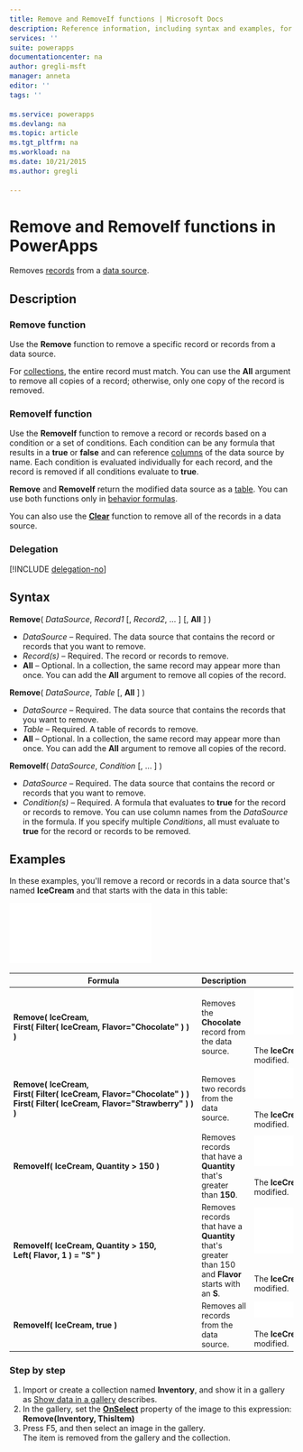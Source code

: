 ```yaml
---
title: Remove and RemoveIf functions | Microsoft Docs
description: Reference information, including syntax and examples, for the Remove and RemoveIf functions in PowerApps
services: ''
suite: powerapps
documentationcenter: na
author: gregli-msft
manager: anneta
editor: ''
tags: ''

ms.service: powerapps
ms.devlang: na
ms.topic: article
ms.tgt_pltfrm: na
ms.workload: na
ms.date: 10/21/2015
ms.author: gregli

---
```

# Remove and RemoveIf functions in PowerApps
Removes [records](../working-with-tables.md#records) from a [data source](../working-with-data-sources.md).

## Description
### Remove function
Use the **Remove** function to remove a specific record or records from a data source.  

For [collections](../working-with-data-sources.md#collections), the entire record must match. You can use the **All** argument to remove all copies of a record; otherwise, only one copy of the record is removed.

### RemoveIf function
Use the **RemoveIf** function to remove a record or records based on a condition or a set of conditions. Each condition can be any formula that results in a **true** or **false** and can reference [columns](../working-with-tables.md#columns) of the data source by name. Each condition is evaluated individually for each record, and the record is removed if all conditions evaluate to **true**.

**Remove** and **RemoveIf** return the modified data source as a [table](../working-with-tables.md). You can use both functions only in [behavior formulas](../working-with-formulas-in-depth.md).

You can also use the **[Clear](function-clear-collect-clearcollect.md)** function to remove all of the records in a data source.

### Delegation
[!INCLUDE [delegation-no](../../includes/delegation-no.md)]

## Syntax
**Remove**( *DataSource*, *Record1* [, *Record2*, ... ] [, **All** ] )

* *DataSource* – Required. The data source that contains the record or records that you want to remove.
* *Record(s)* – Required. The record or records to remove.
* **All** – Optional. In a collection, the same record may appear more than once.  You can add the **All** argument to remove all copies of the record.

**Remove**( *DataSource*, *Table* [, **All** ] )

* *DataSource* – Required. The data source that contains the records that you want to remove.
* *Table* – Required. A table of records to remove.
* **All** – Optional. In a collection, the same record may appear more than once.  You can add the **All** argument to remove all copies of the record.

**RemoveIf**( *DataSource*, *Condition* [, ... ] )

* *DataSource* – Required. The data source that contains the record or records that you want to remove.
* *Condition(s)* – Required. A formula that evaluates to **true** for the record or records to remove.  You can use column names from the *DataSource* in the formula.  If you specify multiple *Conditions*, all must evaluate to **true** for the record or records to be removed.

## Examples
In these examples, you'll remove a record or records in a data source that's named **IceCream** and that starts with the data in this table:

![](media/function-remove-removeif/icecream.png)

| Formula | Description | Result |
| --- | --- | --- |
| **Remove(&nbsp;IceCream,<br>First(&nbsp;Filter(&nbsp;IceCream,&nbsp;Flavor="Chocolate"&nbsp;)&nbsp;) )** |Removes the **Chocolate** record from the data source. |<style> img { max-width: none } </style> ![](media/function-remove-removeif/icecream-no-chocolate.png)<br><br>The **IceCream** data source has been modified. |
| **Remove(&nbsp;IceCream,<br>First(&nbsp;Filter(&nbsp;IceCream,&nbsp;Flavor="Chocolate"&nbsp;)&nbsp;) First(&nbsp;Filter(&nbsp;IceCream,&nbsp;Flavor="Strawberry"&nbsp;)&nbsp;) )** |Removes two records from the data source. |![](media/function-remove-removeif/icecream-only-vanilla.png)<br><br>The **IceCream** data source has been modified. |
| **RemoveIf(&nbsp;IceCream, Quantity&nbsp;>&nbsp;150 )** |Removes records that have a **Quantity** that's greater than **150**. |![](media/function-remove-removeif/icecream-only-chocolate.png)<br><br>The **IceCream** data source has been modified. |
| **RemoveIf(&nbsp;IceCream, Quantity&nbsp;>&nbsp;150, Left(&nbsp;Flavor,&nbsp;1&nbsp;) = "S" )** |Removes records that have a **Quantity** that's greater than 150 and **Flavor** starts with an **S**. |![](media/function-remove-removeif/icecream-no-strawberry.png)<br><br><br>The **IceCream** data source has been modified. |
| **RemoveIf(&nbsp;IceCream, true )** |Removes all records from the data source. |![](media/function-remove-removeif/icecream-empty.png)<br><br>The **IceCream** data source has been modified. |

### Step by step
1. Import or create a collection named **Inventory**, and show it in a gallery as [Show data in a gallery](../show-images-text-gallery-sort-filter.md) describes.
2. In the gallery, set the **[OnSelect](../controls/properties-core.md)** property of the image to this expression:<br>**Remove(Inventory, ThisItem)**
3. Press F5, and then select an image in the gallery.<br>The item is removed from the gallery and the collection.

